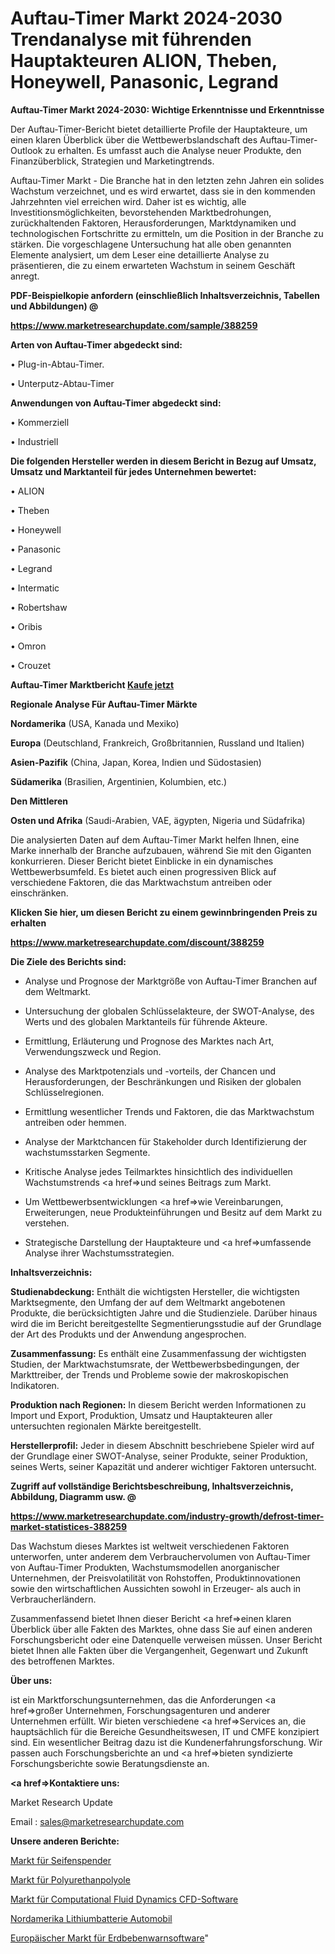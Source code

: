 # Auftau-Timer Markt 2024-2030 Trendanalyse mit führenden Hauptakteuren ALION, Theben, Honeywell, Panasonic, Legrand

<strong>Auftau-Timer Markt 2024-2030: Wichtige Erkenntnisse und Erkenntnisse</strong>

Der Auftau-Timer-Bericht bietet detaillierte Profile der Hauptakteure, um einen klaren Überblick über die Wettbewerbslandschaft des Auftau-Timer-Outlook zu erhalten. Es umfasst auch die Analyse neuer Produkte, den Finanzüberblick, Strategien und Marketingtrends.

Auftau-Timer Markt - Die Branche hat in den letzten zehn Jahren ein solides Wachstum verzeichnet, und es wird erwartet, dass sie in den kommenden Jahrzehnten viel erreichen wird. Daher ist es wichtig, alle Investitionsmöglichkeiten, bevorstehenden Marktbedrohungen, zurückhaltenden Faktoren, Herausforderungen, Marktdynamiken und technologischen Fortschritte zu ermitteln, um die Position in der Branche zu stärken. Die vorgeschlagene Untersuchung hat alle oben genannten Elemente analysiert, um dem Leser eine detaillierte Analyse zu präsentieren, die zu einem erwarteten Wachstum in seinem Geschäft anregt.



<strong><b>PDF-Beispielkopie anfordern (einschließlich Inhaltsverzeichnis, Tabellen und Abbildungen) @ </b></strong>

<strong><a href=https://www.marketresearchupdate.com/sample/388259>

<strong>https://www.marketresearchupdate.com/sample/388259</u></a></strong></strong>



<strong>Arten von Auftau-Timer abgedeckt sind:</strong>

• Plug-in-Abtau-Timer.

• Unterputz-Abtau-Timer



<strong>Anwendungen von Auftau-Timer abgedeckt sind:</strong>

• Kommerziell

• Industriell



<strong>Die folgenden Hersteller werden in diesem Bericht in Bezug auf Umsatz, Umsatz und Marktanteil für jedes Unternehmen bewertet:</strong>

• ALION

• Theben

• Honeywell

• Panasonic

• Legrand

• Intermatic

• Robertshaw

• Oribis

• Omron

• Crouzet



<strong>Auftau-Timer Marktbericht <a href=https://www.marketresearchupdate.com/buynow/388259>Kaufe jetzt</a></strong>



<strong>Regionale Analyse Für Auftau-Timer Märkte</strong>



<strong>Nordamerika</strong> (USA, Kanada und Mexiko)



<strong>Europa</strong> (Deutschland, Frankreich, Großbritannien, Russland und Italien)



<strong>Asien-Pazifik</strong> (China, Japan, Korea, Indien und Südostasien)



<strong>Südamerika</strong> (Brasilien, Argentinien, Kolumbien, etc.)



<strong>Den Mittleren</strong> 

<strong>Osten und Afrika</strong> (Saudi-Arabien, VAE, ägypten, Nigeria und Südafrika)

Die analysierten Daten auf dem Auftau-Timer Markt helfen Ihnen, eine Marke innerhalb der Branche aufzubauen, während Sie mit den Giganten konkurrieren. Dieser Bericht bietet Einblicke in ein dynamisches Wettbewerbsumfeld. Es bietet auch einen progressiven Blick auf verschiedene Faktoren, die das Marktwachstum antreiben oder einschränken.



<strong>Klicken Sie hier, um diesen Bericht zu einem gewinnbringenden Preis zu erhalten
</strong>

<strong><a href=https://www.marketresearchupdate.com/discount/388259>https://www.marketresearchupdate.com/discount/388259</b></u></strong></a>



<strong>Die Ziele des Berichts sind:</strong>

- Analyse und Prognose der Marktgröße von Auftau-Timer Branchen auf dem Weltmarkt.

- Untersuchung der globalen Schlüsselakteure, der SWOT-Analyse, des Werts und des globalen Marktanteils für führende Akteure.

- Ermittlung, Erläuterung und Prognose des Marktes nach Art, Verwendungszweck und Region.

- Analyse des Marktpotenzials und -vorteils, der Chancen und Herausforderungen, der Beschränkungen und Risiken der globalen Schlüsselregionen.

- Ermittlung wesentlicher Trends und Faktoren, die das Marktwachstum antreiben oder hemmen.

- Analyse der Marktchancen für Stakeholder durch Identifizierung der wachstumsstarken Segmente.

- Kritische Analyse jedes Teilmarktes hinsichtlich des individuellen Wachstumstrends <a href=>und</a> seines Beitrags zum Markt.

- Um Wettbewerbsentwicklungen <a href=>wie</a> Vereinbarungen, Erweiterungen, neue Produkteinführungen und Besitz auf dem Markt zu verstehen.

- Strategische Darstellung der Hauptakteure und <a href=>umfas</a>sende Analyse ihrer Wachstumsstrategien.



<strong>Inhaltsverzeichnis:</strong>



<strong>Studienabdeckung:</strong> Enthält die wichtigsten Hersteller, die wichtigsten Marktsegmente, den Umfang der auf dem Weltmarkt angebotenen Produkte, die berücksichtigten Jahre und die Studienziele. Darüber hinaus wird die im Bericht bereitgestellte Segmentierungsstudie auf der Grundlage der Art des Produkts und der Anwendung angesprochen.



<strong>Zusammenfassung:</strong> Es enthält eine Zusammenfassung der wichtigsten Studien, der Marktwachstumsrate, der Wettbewerbsbedingungen, der Markttreiber, der Trends und Probleme sowie der makroskopischen Indikatoren.



<strong>Produktion nach Regionen:</strong> In diesem Bericht werden Informationen zu Import und Export, Produktion, Umsatz und Hauptakteuren aller untersuchten regionalen Märkte bereitgestellt.



<strong>Herstellerprofil:</strong> Jeder in diesem Abschnitt beschriebene Spieler wird auf der Grundlage einer SWOT-Analyse, seiner Produkte, seiner Produktion, seines Werts, seiner Kapazität und anderer wichtiger Faktoren untersucht.



<strong><b>Zugriff auf vollständige Berichtsbeschreibung, Inhaltsverzeichnis, Abbildung, Diagramm usw. @ </b></strong>

<strong><a href=https://www.marketresearchupdate.com/industry-growth/defrost-timer-market-statistices-388259>https://www.marketresearchupdate.com/industry-growth/defrost-timer-market-statistices-388259</a></strong>

Das Wachstum dieses Marktes ist weltweit verschiedenen Faktoren unterworfen, unter anderem dem Verbrauchervolumen von Auftau-Timer von Auftau-Timer Produkten, Wachstumsmodellen anorganischer Unternehmen, der Preisvolatilität von Rohstoffen, Produktinnovationen sowie den wirtschaftlichen Aussichten sowohl in Erzeuger- als auch in Verbraucherländern.

Zusammenfassend bietet Ihnen dieser Bericht <a href=>einen</a> klaren Überblick über alle Fakten des Marktes, ohne dass Sie auf einen anderen Forschungsbericht oder eine Datenquelle verweisen müssen. Unser Bericht bietet Ihnen alle Fakten über die Vergangenheit, Gegenwart und Zukunft des betroffenen Marktes.



<strong>Über uns:</strong>

 ist ein Marktforschungsunternehmen, das die Anforderungen <a href=>großer</a> Unternehmen, Forschungsagenturen und anderer Unternehmen erfüllt. Wir bieten verschiedene <a href=>Services</a> an, die hauptsächlich für die Bereiche Gesundheitswesen, IT und CMFE konzipiert sind. Ein wesentlicher Beitrag dazu ist die Kundenerfahrungsforschung. Wir passen auch Forschungsberichte an und <a href=>bieten</a> syndizierte Forschungsberichte sowie Beratungsdienste an.



<strong><a href=>Kontaktiere uns:</a></strong>

Market Research Update

Email : sales@marketresearchupdate.com



<strong>Unsere anderen Berichte:</strong>

<a href=https://www.linkedin.com/pulse/soap-dispensers-market-future-scope-demands>Markt für Seifenspender</a>

<a href=https://www.linkedin.com/pulse/polyurethane-polyols-market-report-2023-top-company-trends>Markt für Polyurethanpolyole</a>

<a href=https://www.linkedin.com/pulse/computational-fluid-dynamics-cfd-software-market-3f>Markt für Computational Fluid Dynamics CFD-Software</a>

<a href=https://www.linkedin.com/pulse/north-america-lithium-battery-automotive>Nordamerika Lithiumbatterie Automobil</a>

<a href=https://www.linkedin.com/pulse/europe-earthquake-alert-software-market-2030-ui6rf/>Europäischer Markt für Erdbebenwarnsoftware</a>"
